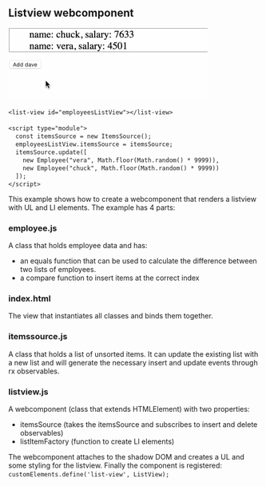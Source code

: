 ## Listview webcomponent

![list](https://github.com/madeinouweland/listview-webcomponent/blob/master/list.gif)

```
<list-view id="employeesListView"></list-view>

<script type="module">
  const itemsSource = new ItemsSource();
  employeesListView.itemsSource = itemsSource;
  itemsSource.update([
    new Employee("vera", Math.floor(Math.random() * 9999)),
    new Employee("chuck", Math.floor(Math.random() * 9999))
  ]);
</script>
```

This example shows how to create a webcomponent that renders a listview with UL and LI elements. The example has 4 parts:

### employee.js

A class that holds employee data and has:
- an equals function that can be used to calculate the difference between two lists of employees.
- a compare function to insert items at the correct index

### index.html

The view that instantiates all classes and binds them together.

### itemssource.js

A class that holds a list of unsorted items. It can update the existing list with a new list and will generate the necessary insert and update events through rx observables.

### listview.js

A webcomponent (class that extends HTMLElement) with two properties:
- itemsSource (takes the itemsSource and subscribes to insert and delete observables)
- listItemFactory (function to create LI elements)

The webcomponent attaches to the shadow DOM and creates a UL and some styling for the listview.
Finally the component is registered: `customElements.define('list-view', ListView);`
